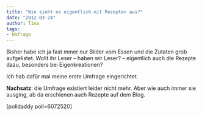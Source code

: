 ```yaml
---
title: "Wie sieht es eigentlich mit Rezepten aus?"
date: "2012-03-24" 
author: Tina
tags:
- Umfrage
---
```


Bisher habe ich ja fast mmer nur Bilder vom Essen und die Zutaten grob aufgelistet. Wollt ihr Leser – haben wir Leser? – eigentlich auch die Rezepte dazu, besonders bei Eigenkreationen?

Ich hab dafür mal meine erste Umfrage eingerichtet.

**Nachsatz**: die Umfrage existiert leider nicht mehr. Aber wie auch immer sie ausging, ab da erschienen auch Rezepte auf dem Blog.

\[polldaddy poll=6072520\]
